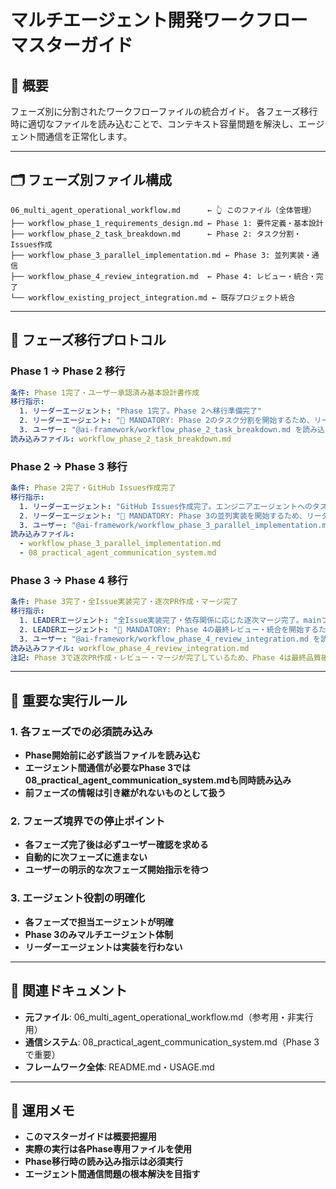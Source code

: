 # マルチエージェント開発ワークフロー マスターガイド

## 🎯 概要
フェーズ別に分割されたワークフローファイルの統合ガイド。
各フェーズ移行時に適切なファイルを読み込むことで、コンテキスト容量問題を解決し、エージェント間通信を正常化します。

---

## 🗂️ フェーズ別ファイル構成

```
06_multi_agent_operational_workflow.md      ← 👆 このファイル（全体管理）
├── workflow_phase_1_requirements_design.md ← Phase 1: 要件定義・基本設計
├── workflow_phase_2_task_breakdown.md      ← Phase 2: タスク分割・Issues作成
├── workflow_phase_3_parallel_implementation.md ← Phase 3: 並列実装・通信
├── workflow_phase_4_review_integration.md  ← Phase 4: レビュー・統合・完了
└── workflow_existing_project_integration.md ← 既存プロジェクト統合
```

---

## 🔄 フェーズ移行プロトコル

### **Phase 1 → Phase 2 移行**
```yaml
条件: Phase 1完了・ユーザー承認済み基本設計書作成
移行指示: 
  1. リーダーエージェント: "Phase 1完了。Phase 2へ移行準備完了"
  2. リーダーエージェント: "🚨 MANDATORY: Phase 2のタスク分割を開始するため、リーダーエージェントに @ai-framework/workflow_phase_2_task_breakdown.md を読み込ませてください。"
  3. ユーザー: "@ai-framework/workflow_phase_2_task_breakdown.md を読み込んでPhase 2を開始してください"
読み込みファイル: workflow_phase_2_task_breakdown.md
```

### **Phase 2 → Phase 3 移行**
```yaml
条件: Phase 2完了・GitHub Issues作成完了
移行指示:
  1. リーダーエージェント: "GitHub Issues作成完了。エンジニアエージェントへのタスク分配準備完了"
  2. リーダーエージェント: "🚨 MANDATORY: Phase 3の並列実装を開始するため、リーダーエージェントに @ai-framework/workflow_phase_3_parallel_implementation.md と @ai-framework/08_practical_agent_communication_system.md を読み込ませてください。"
  3. ユーザー: "@ai-framework/workflow_phase_3_parallel_implementation.md と @ai-framework/08_practical_agent_communication_system.md を読み込んでPhase 3を開始してください"
読み込みファイル: 
  - workflow_phase_3_parallel_implementation.md
  - 08_practical_agent_communication_system.md
```

### **Phase 3 → Phase 4 移行**
```yaml
条件: Phase 3完了・全Issue実装完了・逐次PR作成・マージ完了
移行指示:
  1. LEADERエージェント: "全Issue実装完了・依存関係に応じた逐次マージ完了。mainブランチに全機能統合済み"
  2. LEADERエージェント: "🚨 MANDATORY: Phase 4の最終レビュー・統合を開始するため、リーダーエージェントに @ai-framework/workflow_phase_4_review_integration.md を読み込ませてください。"
  3. ユーザー: "@ai-framework/workflow_phase_4_review_integration.md を読み込んでPhase 4を開始してください"
読み込みファイル: workflow_phase_4_review_integration.md
注記: Phase 3で逐次PR作成・レビュー・マージが完了しているため、Phase 4は最終品質確認・プロジェクト完了処理
```

---

## 🚨 重要な実行ルール

### **1. 各フェーズでの必須読み込み**
- **Phase開始前に必ず該当ファイルを読み込む**
- **エージェント間通信が必要なPhase 3では08_practical_agent_communication_system.mdも同時読み込み**
- **前フェーズの情報は引き継がれないものとして扱う**

### **2. フェーズ境界での停止ポイント**
- **各フェーズ完了後は必ずユーザー確認を求める**
- **自動的に次フェーズに進まない**
- **ユーザーの明示的な次フェーズ開始指示を待つ**

### **3. エージェント役割の明確化**
- **各フェーズで担当エージェントが明確**
- **Phase 3のみマルチエージェント体制**
- **リーダーエージェントは実装を行わない**


---

## 🔗 関連ドキュメント
- **元ファイル**: 06_multi_agent_operational_workflow.md（参考用・非実行用）
- **通信システム**: 08_practical_agent_communication_system.md（Phase 3で重要）
- **フレームワーク全体**: README.md・USAGE.md

---

## 📝 運用メモ
- **このマスターガイドは概要把握用**
- **実際の実行は各Phase専用ファイルを使用**
- **Phase移行時の読み込み指示は必須実行**
- **エージェント間通信問題の根本解決を目指す** 